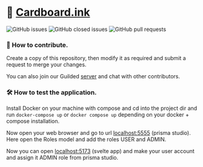 # 📄 [Cardboard.ink](https://Cardboard.ink)

![GitHub issues](https://img.shields.io/github/issues-raw/sohamjaiswal/cardboard?style=for-the-badge) ![GitHub closed issues](https://img.shields.io/github/issues-closed-raw/sohamjaiswal/cardboard?style=for-the-badge) ![GitHub pull requests](https://img.shields.io/github/issues-pr-raw/sohamjaiswal/cardboard?style=for-the-badge)

### 🐛 How to contribute.

Create a copy of this repository, then modify it as required and submit a request to merge your changes.

You can also join our Guilded [server](https://guilded.gg/CardBoard) and chat with other contributors.

### 🛠️ How to test the application.

Install Docker on your machine with compose and cd into the project dir and run `docker-compose up` or `docker compose up` depending on your docker + compose installation.

Now open your web browser and go to url [localhost:5555](http://localhost:5555) (prisma studio). Here open the Roles model and add the roles USER and ADMIN.

Now you can open [localhost:5173](http://localhost:5173) (svelte app) and make your user account and assign it ADMIN role from prisma studio.

